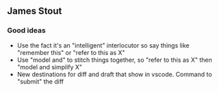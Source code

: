 ## James Stout

### Good ideas

- Use the fact it's an "intelligent" interlocutor so say things like "remember this" or "refer to this as X"
- Use "model and" to stitch things together, so "refer to this as X" then "model and simplify X"
- New destinations for diff and draft that show in vscode. Command to "submit" the diff

